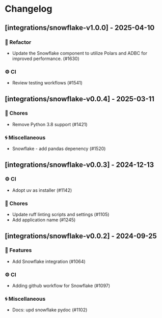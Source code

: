 # Changelog

## [integrations/snowflake-v1.0.0] - 2025-04-10

### 🚜 Refactor

- Update the Snowflake component to utilize Polars and ADBC for improved performance. (#1630)

### ⚙️ CI

- Review testing workflows (#1541)


## [integrations/snowflake-v0.0.4] - 2025-03-11

### 🧹 Chores

- Remove Python 3.8 support (#1421)

### 🌀 Miscellaneous

- Snowflake - add pandas depenency (#1520)

## [integrations/snowflake-v0.0.3] - 2024-12-13

### ⚙️ CI

- Adopt uv as installer (#1142)

### 🧹 Chores

- Update ruff linting scripts and settings (#1105)
- Add application name (#1245)


## [integrations/snowflake-v0.0.2] - 2024-09-25

### 🚀 Features

- Add Snowflake integration (#1064)

### ⚙️ CI

- Adding github workflow for Snowflake (#1097)

### 🌀 Miscellaneous

- Docs: upd snowflake pydoc (#1102)

<!-- generated by git-cliff -->
